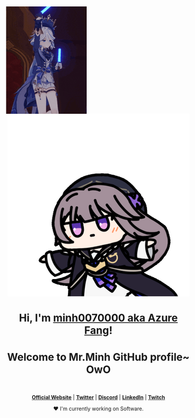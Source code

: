 <link rel="stylesheet" type="text/css" href="minh.css">
<div class="gif">
<p align="center">
  <a  href="https://www.facebook.com/profile.php?id=100009466564217"><img align ="left" src="furina.gif" alt="Banner"></a>
  <a href="https://www.facebook.com/profile.php?id=100009466564217"><img src="kurukuru-kururing.gif" alt="Banner"></a>
  
</p>


</div>
<h1 class="kuru" align="center">Hi, I'm <a  class="kuru" href="https://www.facebook.com/profile.php?id=100009466564217">minh0070000 aka Azure Fang</a>!</h1>
<h1 class="kuru" align="center">Welcome to Mr.Minh GitHub profile~ OwO</h1>

<p align="center">
  <a href="https://github.com/minh0070000"><img src="https://github-readme-stats.vercel.app/api?username=minh0070000&hide_border=true&show_icons=true" alt=""></a>
</p>

<p align="center">
  <strong><a href="#">Official Website</a></strong> |
  <strong><a href="#">Twitter</a></strong> |
  <strong><a href="#">Discord</a></strong> |
  <strong><a href="#">LinkedIn</a></strong> |
  <strong><a href="#">Twitch</a></strong>
</p>

<p  class="kuru" align="center">❤ I'm currently working on Software.</p>

<!--
**minh0070000** is a ✨ _special_ ✨ repository because its `README.md` (this file) appears on your GitHub profile.

Here are some ideas to get you started:

- 🔭 I’m currently working on ...
- 🌱 I’m currently learning ...
- 👯 I’m looking to collaborate on ...
- 🤔 I’m looking for help with ...
- 💬 Ask me about ...
- 📫 How to reach me: ...
- 😄 Pronouns: ...
- ⚡ Fun fact: ...
-->
